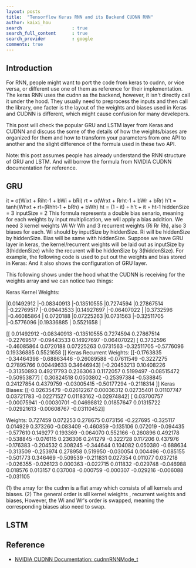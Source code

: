 ```yaml
---
layout: posts
title:  "Tensorflow Keras RNN and its Backend CUDNN RNN"
author: kaixi_hou
search                   : true
search_full_content      : true
search_provider          : google
comments: true
---
```

## Introduction
For RNN, people might want to port the code from keras to cudnn, or vice versa,
or different use one of them as reference for their implementation. The keras RNN
uses the cudnn as the backend, however, it isn't directly call it under the hood.
They usually need to preprocess the inputs and then call the library, one facter
is the layout of the weights and biases used in Keras and CUDNN is different,
which might cause confusion for many develepers.

This post will check the popular GRU and LSTM layer from Keras and CUDNN and discuss
the some of the details of how the weights/biases are organized for them and how
to transform your parameters from one API to another and the slight difference
of the formula used in these two API.

Note: this post assumes people has already understand the RNN structure of GRU
and LSTM. And will borrow the formula from NVIDIA CUDNN documentation for reference.

## GRU
it = σ(Wixt + Riht-1 + bWi + bRi)
rt = σ(Wrxt + Rrht-1 + bWr + bRr)
h't = tanh(Whxt + rt◦(Rhht-1 + bRh) + bWh)
ht = (1 - it) ◦ h't + it ◦ ht-1
hiddenSize  = 3
inputSize  = 2
This formula represents a double bias senario, meaning for each weights by input multiplication, we will apply a bias addition.
We need 3 kernel weights Wi Wr Wh and 3 recurrent weights (Ri Rr Rh), also 3 biases for each.
Wi should by inputSize by hiddenSize. Ri will be hiddenSize by hiddenSize. Bias will be same with hiddenSize.
Suppose we have GRU layer in keras, the kernel/recurrent weights will be laid out as inputSize by 3(hiddenSize) while the recurent will be hiddenSize by 3(hiddenSize).
For example, the following code is used to put out the weights and bias stored in Keras:
And it also shows the configuration of GRU layer.

This following shows under the hood what the CUDNN is receiving for the weights array and we can notice two things:

Keras Kernel Weights: 


|0.01492912 |-0.08340913 |-0.13510555  |0.7274594   |0.27867514 |-0.22769517 |-0.09443533  |0.14927697 |-0.06407022 |
|0.3732596  |-0.46085864 | 0.0720188   |0.07225263  |0.0731563  |-0.32511705 |-0.5776096   |0.19336885 | 0.5521658  |

[[ 0.01492912 -0.08340913 -0.13510555  0.7274594   0.27867514 -0.22769517 -0.09443533  0.14927697 -0.06407022]
 [ 0.3732596  -0.46085864  0.0720188   0.07225263  0.0731563  -0.32511705 -0.5776096   0.19336885  0.5521658 ]]
Keras Recurrent Weights: 
[[-0.1763835  -0.34464398 -0.68863446 -0.26089588 -0.07611549 -0.3227275 0.27895766  0.00449633  0.34646943]
 [-0.20453213  0.10408226 -0.31350893  0.49217793  0.2363063   0.1172057 0.5199497  -0.08515472 -0.50953877]
 [ 0.30824518  0.0503802  -0.25397384 -0.538845    0.24127854  0.4379759 -0.03005415 -0.50177294 -0.2118314 ]]
Keras Biases: 
[[-0.02635479 -0.02612267  0.00036312  0.02735401  0.01107747  0.03721783 -0.02271527  0.01183162 -0.02974842]
 [ 0.03700757 -0.00075941 -0.00030701 -0.04698812  0.01857647  0.01315722 -0.02921613 -0.00608767 -0.03110452]]

Weights:
0.727459 0.072253 0.278675 0.073156 -0.227695 -0.325117 0.014929 0.373260 -0.083409 -0.460859
-0.135106 0.072019 -0.094435 -0.577610 0.149277 0.193369 -0.064070 0.552166 -0.260896 0.492178
-0.538845 -0.076115 0.236306 0.241279 -0.322728 0.117206 0.437976 -0.176383 -0.204532 0.308245
-0.344644 0.104082 0.050380 -0.688634 -0.313509 -0.253974 0.278958 0.519950 -0.030054 0.004496
-0.085155 -0.501773 0.346469 -0.509539 -0.211831 0.027354 0.011077 0.037218 -0.026355 -0.026123
0.000363 -0.022715 0.011832 -0.029748 -0.046988 0.018576 0.013157 0.037008 -0.000759 -0.000307
-0.029216 -0.006088 -0.031105

(1) the array for the cudnn is a flat array which consists of all kernels and biases.
(2) The general order is sill kernel wieights , recurrent weights and biases, However, the Wi and Wr's order is swapped, meaning the corresponding biases also need to swap.

## LSTM

## Reference
* [NVIDIA CUDNN Documentation: cudnnRNNMode_t](https://docs.nvidia.com/deeplearning/cudnn/api/index.html#cudnnRNNMode_t)

